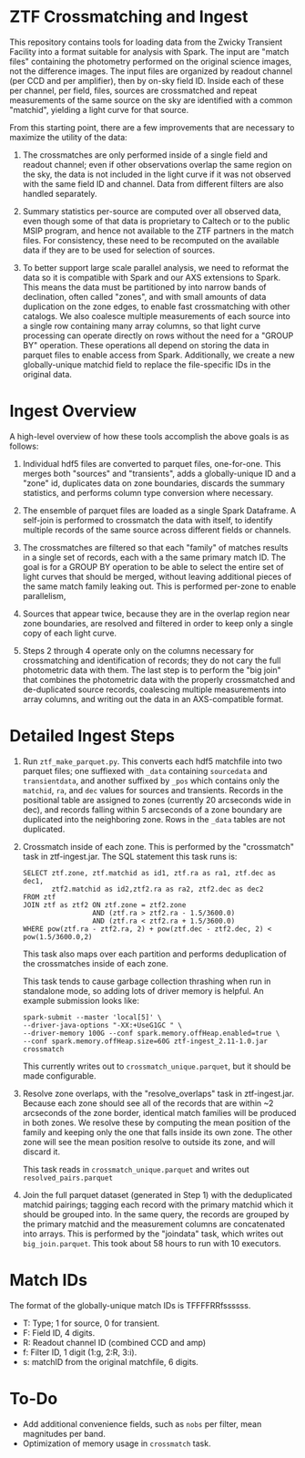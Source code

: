 
ZTF Crossmatching and Ingest
============================

This repository contains tools for loading data from the Zwicky Transient
Facility into a format suitable for analysis with Spark. The input are "match
files" containing the photometry performed on the original science images,
not the difference images. The input files are organized by readout channel
(per CCD and per amplifier), then by on-sky field ID. Inside each of these
per channel, per field, files, sources are crossmatched and repeat
measurements of the same source on the sky are identified with a common
"matchid", yielding a light curve for that source.

From this starting point, there are a few improvements that are necessary to
maximize the utility of the data:

1. The crossmatches are only performed inside of a single field and readout
channel; even if other observations overlap the same region on the sky, the
data is not included in the light curve if it was not observed with the same
field ID and channel. Data from different filters are also handled separately.

2. Summary statistics per-source are computed over all observed data, even
though some of that data is proprietary to Caltech or to the public MSIP
program, and hence not available to the ZTF partners in the match files. For
consistency, these need to be recomputed on the available data if they are to
be used for selection of sources.

3. To better support large scale parallel analysis, we need to reformat the
data so it is compatible with Spark and our AXS extensions to Spark. This
means the data must be partitioned by into narrow bands of declination, often
called "zones", and with small amounts of data duplication on the zone edges,
to enable fast crossmatching with other catalogs. We also coalesce multiple
measurements of each source into a single row containing many array columns,
so that light curve processing can operate directly on rows without the need
for a "GROUP BY" operation. These operations all depend on storing the data
in parquet files to enable access from Spark. Additionally, we create a new
globally-unique matchid field to replace the file-specific IDs in the
original data.

Ingest Overview
===============

A high-level overview of how these tools accomplish the above goals is as
follows:

1. Individual hdf5 files are converted to parquet files, one-for-one. This
merges both "sources" and "transients", adds a globally-unique ID and a
"zone" id, duplicates data on zone boundaries, discards the summary
statistics, and performs column type conversion where necessary.

2. The ensemble of parquet files are loaded as a single Spark Dataframe. A
self-join is performed to crossmatch the data with itself, to identify
multiple records of the same source across different fields or channels.

3. The crossmatches are filtered so that each "family" of matches results in
a single set of records, each with a the same primary match ID. The goal is
for a GROUP BY operation to be able to select the entire set of light curves
that should be merged, without leaving additional pieces of the same match
family leaking out. This is performed per-zone to enable parallelism, 

4. Sources that appear twice, because they are in the overlap region near
zone boundaries, are resolved and filtered in order to keep only a single
copy of each light curve.

5. Steps 2 through 4 operate only on the columns necessary for crossmatching
and identification of records; they do not cary the full photometric data
with them. The last step is to perform the "big join" that combines the
photometric data with the properly crossmatched and de-duplicated source
records, coalescing multiple measurements into array columns, and writing out
the data in an AXS-compatible format.

Detailed Ingest Steps
=====================

1. Run `ztf_make_parquet.py`. This converts each hdf5 matchfile into two parquet
   files; one suffiexed with `_data` containing `sourcedata` and
   `transientdata`, and another suffixed by `_pos` which contains only the
   `matchid`, `ra`, and `dec` values for sources and transients. Records in the
   positional table are assigned to zones (currently 20 arcseconds wide in dec),
   and records falling within 5 arcseconds of a zone boundary are duplicated
   into the neighboring zone. Rows in the `_data` tables are not duplicated.

2. Crossmatch inside of each zone. This is performed by the "crossmatch" task
   in ztf-ingest.jar. The SQL statement this task runs is:

   ```
   SELECT ztf.zone, ztf.matchid as id1, ztf.ra as ra1, ztf.dec as dec1,
          ztf2.matchid as id2,ztf2.ra as ra2, ztf2.dec as dec2
   FROM ztf
   JOIN ztf as ztf2 ON ztf.zone = ztf2.zone
                    AND (ztf.ra > ztf2.ra - 1.5/3600.0)
                    AND (ztf.ra < ztf2.ra + 1.5/3600.0)
   WHERE pow(ztf.ra - ztf2.ra, 2) + pow(ztf.dec - ztf2.dec, 2) < pow(1.5/3600.0,2)
   ```

   This task also maps over each partition and performs deduplication of the
   crossmatches inside of each zone.

   This task tends to cause garbage collection thrashing when run in standalone
   mode, so adding lots of driver memory is helpful. An example submission looks
   like:
   ```
   spark-submit --master 'local[5]' \
   --driver-java-options "-XX:+UseG1GC " \
   --driver-memory 100G --conf spark.memory.offHeap.enabled=true \
   --conf spark.memory.offHeap.size=60G ztf-ingest_2.11-1.0.jar crossmatch
   ```

     This currently writes out to `crossmatch_unique.parquet`, but it should be
   made configurable.

4. Resolve zone overlaps, with the "resolve_overlaps" task in ztf-ingest.jar.
   Because each zone should see all of the records that are within ~2 arcseconds
   of the zone border, identical match families will be produced in both zones.
   We resolve these by computing the mean position of the family and keeping
   only the one that falls inside its own zone. The other zone will see the mean
   position resolve to outside its zone, and will discard it. 

   This task reads in `crossmatch_unique.parquet` and writes out
   `resolved_pairs.parquet`

5. Join the full parquet dataset (generated in Step 1) with the deduplicated
   matchid pairings; tagging each record with the primary matchid which it
   should be grouped into. In the same query, the records are grouped by the
   primary matchid and the measurement columns are concatenated into arrays.
   This is performed by the "joindata" task, which writes out
   `big_join.parquet`. This took about 58 hours to run with 10 executors.

Match IDs
=========

The format of the globally-unique match IDs is TFFFFRRfssssss.

- T: Type; 1 for source, 0 for transient.
- F: Field ID, 4 digits.
- R: Readout channel ID (combined CCD and amp)
- f: Filter ID, 1 digit (1:g, 2:R, 3:i).
- s: matchID from the original matchfile, 6 digits.  

To-Do
=====

- Add additional convenience fields, such as `nobs` per filter, mean magnitudes per band.
- Optimization of memory usage in `crossmatch` task.


